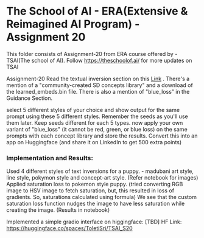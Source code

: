 # The School of AI - ERA(Extensive & Reimagined AI Program) - Assignment 20

This folder consists of Assignment-20 from ERA course offered by - TSAI(The school of AI). 
Follow https://theschoolof.ai/ for more updates on TSAI

Assignment-20
Read the textual inversion section on this [Link](https://github.com/fastai/diffusion-nbs/blob/master/Stable%20Diffusion%20Deep%20Dive.ipynb) . There's a mention of a "community-created SD concepts library" and a download of the learned_embeds.bin file. There is also a mention of "blue_loss" in the Guidance Section.

select 5 different styles of your choice and show output for the same prompt using these 5 different styles. Remember the seeds as you'll use them later. Keep seeds different for each 5 types.
now apply your own variant of "blue_loss" (it cannot be red, green, or blue loss) on the same prompts with each concept library and store the results. 
Convert this into an app on Huggingface (and share it on LinkedIn to get 500 extra points)

### Implementation and Results:
Used 4 different styles of text inversions for a puppy. - madubani art style, line style, pokymon style and concept-art style. (Refer notebook for images)
Applied saturation loss to pokemon style puppy. (tried converting RGB image to HSV image to fetch saturation, but, this resulted in loss of gradients. So, saturations calculated using formula)
We see that the custom saturation loss function nudges the image to have less saturation while creating the image.
(Results in notebook)

Implemented a simple gradio interface on higgingface: [TBD]
HF Link: https://huggingface.co/spaces/ToletiSri/TSAI_S20







